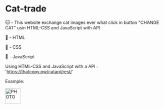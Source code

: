 # Cat-trade

🐱 - This website exchange cat images ever what click in button "CHANGE CAT" usin HTML-CSS and JavaScript with API

🔶 - HTML

🔷 - CSS

💛 - JavaScript

Using HTML-CSS and JavaScript with a API : 'https://thatcopy.pw/catapi/rest/'

Example:

<img src="" alt="PHOTO" width="50vw">
